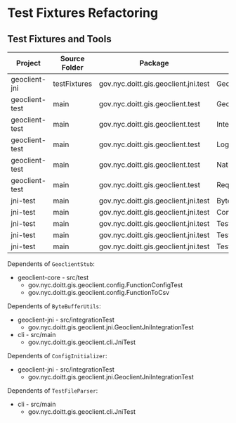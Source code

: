 # Test Fixtures Refactoring

## Test Fixtures and Tools

| Project        | Source Folder | Package                              | Class                             |
| -------------- | ------------- | ------------------------------------ | --------------------------------- |
| geoclient-jni  | testFixtures  | gov.nyc.doitt.gis.geoclient.jni.test | GeoclientStub                     |
| geoclient-test | main          | gov.nyc.doitt.gis.geoclient.test     | GeosupportIntegrationTest         |
| geoclient-test | main          | gov.nyc.doitt.gis.geoclient.test     | IntegrationTestSupport            |
| geoclient-test | main          | gov.nyc.doitt.gis.geoclient.test     | LogLevelAdapter                   |
| geoclient-test | main          | gov.nyc.doitt.gis.geoclient.test     | NativeIntegrationTest             |
| geoclient-test | main          | gov.nyc.doitt.gis.geoclient.test     | RequiresRestServiceCustomCondtion |
| jni-test       | main          | gov.nyc.doitt.gis.geoclient.jni.test | ByteBufferUtils                   |
| jni-test       | main          | gov.nyc.doitt.gis.geoclient.jni.test | ConfigInitializer                 |
| jni-test       | main          | gov.nyc.doitt.gis.geoclient.jni.test | TestConfig                        |
| jni-test       | main          | gov.nyc.doitt.gis.geoclient.jni.test | TestConfigurationException        |
| jni-test       | main          | gov.nyc.doitt.gis.geoclient.jni.test | TestFileParser                    |

Dependents of `GeoclientStub`:

* geoclient-core - src/test
  * gov.nyc.doitt.gis.geoclient.config.FunctionConfigTest 
  * gov.nyc.doitt.gis.geoclient.config.FunctionToCsv

Dependents of `ByteBufferUtils`:

* geoclient-jni - src/integrationTest
  * gov.nyc.doitt.gis.geoclient.jni.GeoclientJniIntegrationTest
* cli - src/main
  * gov.nyc.doitt.gis.geoclient.cli.JniTest

Dependents of `ConfigInitializer`:

* geoclient-jni - src/integrationTest
  * gov.nyc.doitt.gis.geoclient.jni.GeoclientJniIntegrationTest

Dependents of `TestFileParser`:

* cli - src/main
  * gov.nyc.doitt.gis.geoclient.cli.JniTest
